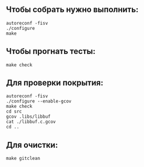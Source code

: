 ## Чтобы собрать нужно выполнить:
```
autoreconf -fisv
./configure
make
```

## Чтобы прогнать тесты:
```
make check
```

## Для проверки покрытия:
```
autoreconf -fisv
./configure --enable-gcov
make check
cd src
gcov .libs/libbuf
cat ./libbuf.c.gcov
cd ..
```

## Для очистки:
```
make gitclean
```
